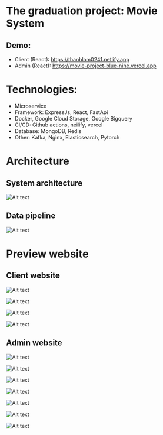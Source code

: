 # The graduation project: Movie System

## Demo:

- Client (React): https://thanhlam0241.netlify.app
- Admin (React): https://movie-project-blue-nine.vercel.app

# Technologies:

- Microservice
- Framework: ExpressJs, React, FastApi
- Docker, Google Cloud Storage, Google Bigquery
- CI/CD: Github actions, neilify, vercel
- Database: MongoDB, Redis
- Other: Kafka, Nginx, Elasticsearch, Pytorch

# Architecture

## System architecture

![Alt text](image/architecture2.drawio.png)

## Data pipeline

![Alt text](image/architecture.drawio.png)

# Preview website

## Client website

![Alt text](image/homepage.png)

![Alt text](image/homepage1.png)

![Alt text](image/moviedetail.png)

![Alt text](image/watch.png)

## Admin website

![Alt text](image/dashboard1.png)

![Alt text](image/dashboard2.png)

![Alt text](image/dashboard3.png)

![Alt text](image/formcapamy.png)

![Alt text](image/manageaccount.png)

![Alt text](image/managedata.png)

![Alt text](image/releasemovie.png)
